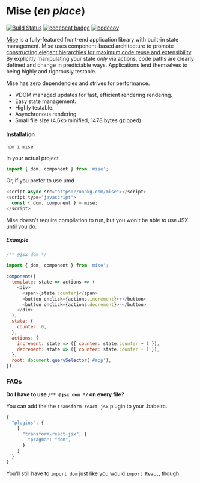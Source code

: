 # Mise (_en place_)

[![Build Status](https://travis-ci.org/blueseph/mise.svg?branch=develop)](https://travis-ci.org/blueseph/mise) [![codebeat badge](https://codebeat.co/badges/e3012ee9-f823-423a-a40b-ca759768952c)](https://codebeat.co/projects/github-com-blueseph-mise-develop) [![codecov](https://codecov.io/gh/blueseph/mise/branch/develop/graph/badge.svg)](https://codecov.io/gh/blueseph/mise)



[Mise](https://en.wikipedia.org/wiki/Mise_en_place) is a fully-featured front-end application library with built-in state management. Mise uses component-based architecture to promote [constructing elegant hierarchies for maximum code reuse and extensibility](http://siliconvalleyism.com/silicon-valley-quote.php?id=206). By explicitly manipulating your state _only_ via actions, code paths are clearly defined and change in predictable ways. Applications lend themselves to being highly and rigorously testable.

Mise has zero dependencies and strives for performance.

* VDOM managed updates for fast, efficient rendering rendering.
* Easy state management.
* Highly testable.
* Asynchronous rendering.
* Small file size (4.6kb minified, 1478 bytes gzipped).

#### Installation
```
npm i mise
```

In your actual project

```javascript
import { dom, component } from 'mise';
```

Or, if you prefer to use umd

```javascript
<script async src="https://unpkg.com/mise"></script>
<script type="javascript">
  const { dom, component } = mise;
</script>
```

Mise doesn't require compilation to run, but you won't be able to use JSX until you do.

##### Example
```javascript
/** @jsx dom */

import { dom, component } from 'mise';

component({
  template: state => actions => (
    <div>
      <span>{state.counter}</span>
      <button onclick={actions.increment}>+</button>
      <button onclick={actions.decrement}>-</button>
    </div>
  ),
  state: {
    counter: 0,
  },
  actions: {
    increment: state => ({ counter: state.counter + 1 }),
    decrement: state => ({ counter: state.counter - 1 }),
  },
  root: document.querySelector('#app'),
});
```

### FAQs

**Do I have to use `/** @jsx dom */` on every file?**

You can add the the `transform-react-jsx` plugin to your .babelrc.

```javascript
{
  "plugins": {
    [
      "transform-react-jsx", {
        "pragma": "dom",
      }
    ]
  }
}
```

You'll still have to `import dom` just like you would `import React`, though.
